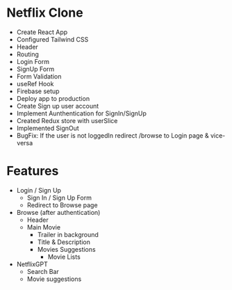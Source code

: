 # Netflix Clone
    
- Create React App
- Configured Tailwind CSS
- Header
- Routing
- Login Form
- SignUp Form
- Form Validation
- useRef Hook
- Firebase setup
- Deploy app to production
- Create Sign up user account
- Implement Aunthentication for SignIn/SignUp
- Created Redux store with userSlice
- Implemented SignOut
- BugFix: If the user is not loggedIn redirect /browse to Login page & vice-versa

# Features

- Login / Sign Up
    - Sign In / Sign Up Form
    - Redirect to Browse page
- Browse (after authentication)
    - Header
    - Main Movie
        - Trailer in background
        - Title & Description
        - Movies Suggestions
            - Movie Lists
- NetflixGPT
    - Search Bar
    - Movie suggestions